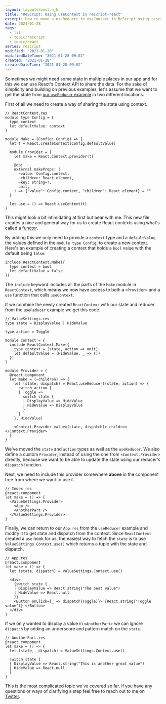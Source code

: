 ```yaml
---
layout: layouts/post.njk
title: "ReScript: Using useContext in rescript-react"
excerpt: How to move a useReducer to useContext in ReScript using rescript-react
date: 2021-01-28
tags:
  - til
  - topic/rescript
  - topic/react
series: rescript
modified: "2021-01-28"
modifiedDateTime: "2021-01-28 09:02"
created: "2021-01-28"
createdDateTime: "2021-01-28 09:02"
---
```


Sometimes we might need some state in multiple places in our app and for this we can use React's Context API to share the data. For the sake of simplicity and building on previous examples, let's assume that we want to get the state from [our `useReducer` example](/posts/using-usereducer-in-rescript-react/) in two different locations.

First of all we need to create a way of sharing the state using context.

```reasonml
// ReactContext.res
module type Config = {
  type context
  let defaultValue: context
}

module Make = (Config: Config) => {
  let t = React.createContext(Config.defaultValue)

  module Provider = {
    let make = React.Context.provider(t)

    @obj
    external makeProps: (
      ~value: Config.context,
      ~children: React.element,
      ~key: string=?,
      unit,
    ) => {"value": Config.context, "children": React.element} = ""
  }

  let use = () => React.useContext(t)
}
```

This might look a bit intimidating at first but bear with me. This new file creates a nice and general way for us to create React contexts using what's called a [functor](https://rescript-lang.org/docs/manual/latest/module#module-functions-functors).

By adding this we only need to provide a `context` type and a `defaultValue`, the values defined in the `module type Config`, to create a new context. Here's an example of creating a context that holds a `bool` value with the default being `false`.

```reasonml
include ReactContext.Make({
  type context = bool
  let defaultValue = false
})
```

The `include` keyword includes all the parts of the `Make` module in `ReactContext`, which means we now have access to both a `<Provider>` and a `use` function that calls `useContext`.

If we combine the newly created `ReactContext` with our state and reducer from the `useReducer` example we get this code.

```reasonml
// ValueSettings.res
type state = DisplayValue | HideValue

type action = Toggle

module Context = {
  include ReactContext.Make({
    type context = (state, action => unit)
    let defaultValue = (HideValue, _ => ())
  })
}

module Provider = {
  @react.component
  let make = (~children) => {
    let (state, dispatch) = React.useReducer((state, action) => {
      switch action {
      | Toggle =>
        switch state {
        | DisplayValue => HideValue
        | HideValue => DisplayValue
        }
      }
    }, HideValue)

    <Context.Provider value=(state, dispatch)> children </Context.Provider>
  }
}
```

We've moved the `state` and `action` types as well as the `useReducer`. We also define a custom `Provider`, instead of using the one from `<Context.Provider>` directly, because we want to be able to update the state using our reducer's `dispatch` function.

Next, we need to include this provider somewhere **above** in the component tree from where we want to use it.

```reasonml
// Index.res
@react.component
let make = () => {
  <ValueSettings.Provider>
    <App />
    <AnotherPart />
  </ValueSettings.Provider>
}
```

Finally, we can return to our `App.res` from the `useReducer` example and modify it to get state and dispatch from the context. Since `ReactContext` created a `use` hook for us, the easiest way to fetch the `state` is to use `ValueSettings.Context.use()` which returns a tuple with the state and dispatch.

```reasonml
// App.res
@react.component
let make = () => {
  let (state, dispatch) = ValueSettings.Context.use()

  <div>
    {switch state {
    | DisplayValue => React.string("The best value")
    | HideValue => React.null
    }}
    <Button onClick={_ => dispatch(Toggle)}> {React.string("Toggle value")} </Button>
  </div>
}
```

If we only wanted to display a value in `<AnotherPart>` we can ignore `dispatch` by adding an underscore and pattern match on the `state`.

```reasonml
// AnotherPart.res
@react.component
let make = () => {
  let (state, _dispatch) = ValueSettings.Context.use()

  switch state {
  | DisplayValue => React.string("This is another great value")
  | HideValue => React.null
  }
}
```

This is the most complicated topic we've covered so far. If you have any questions or ways of clarifying a step feel free to reach out to me on [Twitter](https://twitter.com/rnattochdag).
